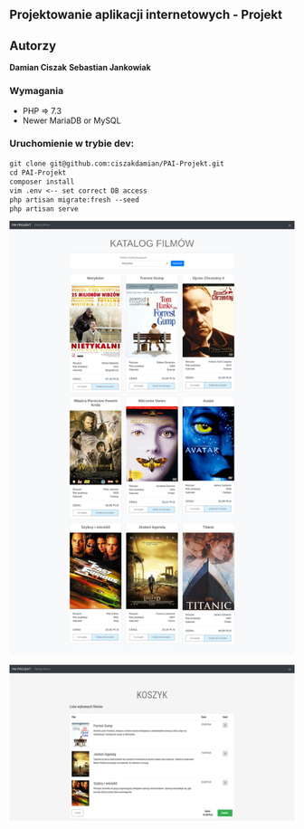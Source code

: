 ## Projektowanie aplikacji internetowych - Projekt

## Autorzy
**Damian Ciszak** 
**Sebastian Jankowiak**


### Wymagania
- PHP => 7.3
- Newer MariaDB or MySQL

### Uruchomienie w trybie dev:
```
git clone git@github.com:ciszakdamian/PAI-Projekt.git
cd PAI-Projekt
composer install
vim .env <-- set correct DB access
php artisan migrate:fresh --seed
php artisan serve
```

![lista_filmow](https://raw.githubusercontent.com/ciszakdamian/PAI-Projekt/dev/readme-img/filmy_lista.png?token=AFPZD66USGPPW4OOK4J7WRK655DJW"lista_filmow")

![koszyk](https://raw.githubusercontent.com/ciszakdamian/PAI-Projekt/dev/readme-img/koszyk.png?token=AFPZD6ZUMP43YVAJYXE7RDC655DM4"koszyk")
